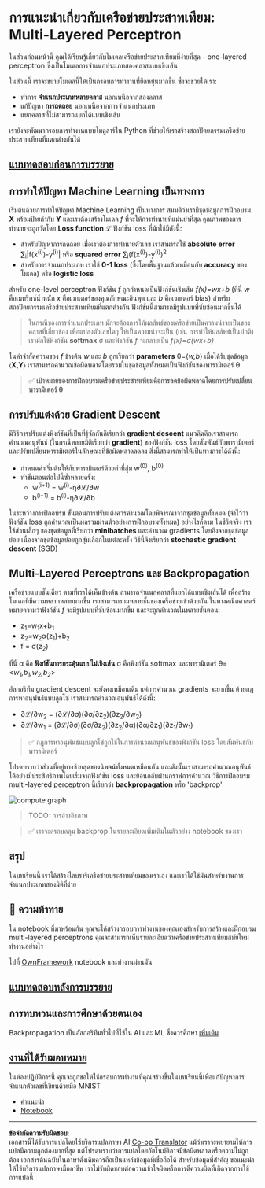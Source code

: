 <!--
CO_OP_TRANSLATOR_METADATA:
{
  "original_hash": "186bf7eeab776b36f557357ea56d4751",
  "translation_date": "2025-08-29T09:08:21+00:00",
  "source_file": "lessons/3-NeuralNetworks/04-OwnFramework/README.md",
  "language_code": "th"
}
-->
# การแนะนำเกี่ยวกับเครือข่ายประสาทเทียม: Multi-Layered Perceptron

ในส่วนก่อนหน้านี้ คุณได้เรียนรู้เกี่ยวกับโมเดลเครือข่ายประสาทเทียมที่ง่ายที่สุด - one-layered perceptron ซึ่งเป็นโมเดลการจำแนกประเภทสองคลาสแบบเชิงเส้น

ในส่วนนี้ เราจะขยายโมเดลนี้ให้เป็นกรอบการทำงานที่ยืดหยุ่นมากขึ้น ซึ่งจะช่วยให้เรา:

* ทำการ **จำแนกประเภทหลายคลาส** นอกเหนือจากสองคลาส
* แก้ปัญหา **การถดถอย** นอกเหนือจากการจำแนกประเภท
* แยกคลาสที่ไม่สามารถแยกได้แบบเชิงเส้น

เรายังจะพัฒนากรอบการทำงานแบบโมดูลาร์ใน Python ที่ช่วยให้เราสร้างสถาปัตยกรรมเครือข่ายประสาทเทียมที่แตกต่างกันได้

## [แบบทดสอบก่อนการบรรยาย](https://ff-quizzes.netlify.app/en/ai/quiz/7)

## การทำให้ปัญหา Machine Learning เป็นทางการ

เริ่มต้นด้วยการทำให้ปัญหา Machine Learning เป็นทางการ สมมติว่าเรามีชุดข้อมูลการฝึกอบรม **X** พร้อมป้ายกำกับ **Y** และเราต้องสร้างโมเดล *f* ที่จะให้การทำนายที่แม่นยำที่สุด คุณภาพของการทำนายจะถูกวัดโดย **Loss function** ℒ ฟังก์ชัน loss ที่มักใช้มีดังนี้:

* สำหรับปัญหาการถดถอย เมื่อเราต้องการทำนายตัวเลข เราสามารถใช้ **absolute error** ∑<sub>i</sub>|f(x<sup>(i)</sup>)-y<sup>(i)</sup>| หรือ **squared error** ∑<sub>i</sub>(f(x<sup>(i)</sup>)-y<sup>(i)</sup>)<sup>2</sup>
* สำหรับการจำแนกประเภท เราใช้ **0-1 loss** (ซึ่งโดยพื้นฐานแล้วเหมือนกับ **accuracy** ของโมเดล) หรือ **logistic loss**

สำหรับ one-level perceptron ฟังก์ชัน *f* ถูกกำหนดเป็นฟังก์ชันเชิงเส้น *f(x)=wx+b* (ที่นี่ *w* คือเมทริกซ์น้ำหนัก *x* คือเวกเตอร์ของคุณลักษณะอินพุต และ *b* คือเวกเตอร์ bias) สำหรับสถาปัตยกรรมเครือข่ายประสาทเทียมที่แตกต่างกัน ฟังก์ชันนี้สามารถมีรูปแบบที่ซับซ้อนมากขึ้นได้

> ในกรณีของการจำแนกประเภท มักจะต้องการให้ผลลัพธ์ของเครือข่ายเป็นความน่าจะเป็นของคลาสที่เกี่ยวข้อง เพื่อแปลงตัวเลขใดๆ ให้เป็นความน่าจะเป็น (เช่น การทำให้ผลลัพธ์เป็นปกติ) เรามักใช้ฟังก์ชัน **softmax** σ และฟังก์ชัน *f* จะกลายเป็น *f(x)=σ(wx+b)*

ในคำจำกัดความของ *f* ข้างต้น *w* และ *b* ถูกเรียกว่า **parameters** θ=⟨*w,b*⟩ เมื่อได้รับชุดข้อมูล ⟨**X**,**Y**⟩ เราสามารถคำนวณข้อผิดพลาดโดยรวมในชุดข้อมูลทั้งหมดเป็นฟังก์ชันของพารามิเตอร์ θ

> ✅ **เป้าหมายของการฝึกอบรมเครือข่ายประสาทเทียมคือการลดข้อผิดพลาดโดยการปรับเปลี่ยนพารามิเตอร์ θ**

## การปรับแต่งด้วย Gradient Descent

มีวิธีการปรับแต่งฟังก์ชันที่เป็นที่รู้จักกันดีเรียกว่า **gradient descent** แนวคิดคือเราสามารถคำนวณอนุพันธ์ (ในกรณีหลายมิติเรียกว่า **gradient**) ของฟังก์ชัน loss โดยสัมพันธ์กับพารามิเตอร์ และปรับเปลี่ยนพารามิเตอร์ในลักษณะที่ข้อผิดพลาดลดลง สิ่งนี้สามารถทำให้เป็นทางการได้ดังนี้:

* กำหนดค่าเริ่มต้นให้กับพารามิเตอร์ด้วยค่าที่สุ่ม w<sup>(0)</sup>, b<sup>(0)</sup>
* ทำขั้นตอนต่อไปนี้ซ้ำหลายครั้ง:
    - w<sup>(i+1)</sup> = w<sup>(i)</sup>-η∂ℒ/∂w
    - b<sup>(i+1)</sup> = b<sup>(i)</sup>-η∂ℒ/∂b

ในระหว่างการฝึกอบรม ขั้นตอนการปรับแต่งควรคำนวณโดยพิจารณาจากชุดข้อมูลทั้งหมด (จำไว้ว่าฟังก์ชัน loss ถูกคำนวณเป็นผลรวมผ่านตัวอย่างการฝึกอบรมทั้งหมด) อย่างไรก็ตาม ในชีวิตจริง เราใช้ส่วนเล็กๆ ของชุดข้อมูลที่เรียกว่า **minibatches** และคำนวณ gradients โดยอิงจากชุดข้อมูลย่อย เนื่องจากชุดข้อมูลย่อยถูกสุ่มเลือกในแต่ละครั้ง วิธีนี้จึงเรียกว่า **stochastic gradient descent** (SGD)

## Multi-Layered Perceptrons และ Backpropagation

เครือข่ายแบบชั้นเดียว ตามที่เราได้เห็นข้างต้น สามารถจำแนกคลาสที่แยกได้แบบเชิงเส้นได้ เพื่อสร้างโมเดลที่มีความหลากหลายมากขึ้น เราสามารถรวมหลายชั้นของเครือข่ายเข้าด้วยกัน ในทางคณิตศาสตร์หมายความว่าฟังก์ชัน *f* จะมีรูปแบบที่ซับซ้อนมากขึ้น และจะถูกคำนวณในหลายขั้นตอน:
* z<sub>1</sub>=w<sub>1</sub>x+b<sub>1</sub>
* z<sub>2</sub>=w<sub>2</sub>α(z<sub>1</sub>)+b<sub>2</sub>
* f = σ(z<sub>2</sub>)

ที่นี่ α คือ **ฟังก์ชันการกระตุ้นแบบไม่เชิงเส้น** σ คือฟังก์ชัน softmax และพารามิเตอร์ θ=<*w<sub>1</sub>,b<sub>1</sub>,w<sub>2</sub>,b<sub>2</sub>*>

อัลกอริทึม gradient descent จะยังคงเหมือนเดิม แต่การคำนวณ gradients จะยากขึ้น ด้วยกฎการหาอนุพันธ์แบบลูกโซ่ เราสามารถคำนวณอนุพันธ์ได้ดังนี้:

* ∂ℒ/∂w<sub>2</sub> = (∂ℒ/∂σ)(∂σ/∂z<sub>2</sub>)(∂z<sub>2</sub>/∂w<sub>2</sub>)
* ∂ℒ/∂w<sub>1</sub> = (∂ℒ/∂σ)(∂σ/∂z<sub>2</sub>)(∂z<sub>2</sub>/∂α)(∂α/∂z<sub>1</sub>)(∂z<sub>1</sub>/∂w<sub>1</sub>)

> ✅ กฎการหาอนุพันธ์แบบลูกโซ่ถูกใช้ในการคำนวณอนุพันธ์ของฟังก์ชัน loss โดยสัมพันธ์กับพารามิเตอร์

โปรดทราบว่าส่วนที่อยู่ทางซ้ายสุดของนิพจน์ทั้งหมดเหมือนกัน และดังนั้นเราสามารถคำนวณอนุพันธ์ได้อย่างมีประสิทธิภาพโดยเริ่มจากฟังก์ชัน loss และย้อนกลับผ่านกราฟการคำนวณ วิธีการฝึกอบรม multi-layered perceptron นี้เรียกว่า **backpropagation** หรือ 'backprop'

<img alt="compute graph" src="images/ComputeGraphGrad.png"/>

> TODO: การอ้างอิงภาพ

> ✅ เราจะครอบคลุม backprop ในรายละเอียดเพิ่มเติมในตัวอย่าง notebook ของเรา  

## สรุป

ในบทเรียนนี้ เราได้สร้างไลบรารีเครือข่ายประสาทเทียมของเราเอง และเราได้ใช้มันสำหรับงานการจำแนกประเภทสองมิติที่ง่าย

## 🚀 ความท้าทาย

ใน notebook ที่มาพร้อมกัน คุณจะได้สร้างกรอบการทำงานของคุณเองสำหรับการสร้างและฝึกอบรม multi-layered perceptrons คุณจะสามารถเห็นรายละเอียดว่าเครือข่ายประสาทเทียมสมัยใหม่ทำงานอย่างไร

ไปที่ [OwnFramework](OwnFramework.ipynb) notebook และทำงานผ่านมัน

## [แบบทดสอบหลังการบรรยาย](https://ff-quizzes.netlify.app/en/ai/quiz/8)

## การทบทวนและการศึกษาด้วยตนเอง

Backpropagation เป็นอัลกอริทึมทั่วไปที่ใช้ใน AI และ ML ซึ่งควรศึกษา [เพิ่มเติม](https://wikipedia.org/wiki/Backpropagation)

## [งานที่ได้รับมอบหมาย](lab/README.md)

ในห้องปฏิบัติการนี้ คุณจะถูกขอให้ใช้กรอบการทำงานที่คุณสร้างขึ้นในบทเรียนนี้เพื่อแก้ปัญหาการจำแนกตัวเลขที่เขียนด้วยมือ MNIST

* [คำแนะนำ](lab/README.md)
* [Notebook](lab/MyFW_MNIST.ipynb)

---

**ข้อจำกัดความรับผิดชอบ**:  
เอกสารนี้ได้รับการแปลโดยใช้บริการแปลภาษา AI [Co-op Translator](https://github.com/Azure/co-op-translator) แม้ว่าเราจะพยายามให้การแปลมีความถูกต้องมากที่สุด แต่โปรดทราบว่าการแปลโดยอัตโนมัติอาจมีข้อผิดพลาดหรือความไม่ถูกต้อง เอกสารต้นฉบับในภาษาดั้งเดิมควรถือเป็นแหล่งข้อมูลที่เชื่อถือได้ สำหรับข้อมูลที่สำคัญ ขอแนะนำให้ใช้บริการแปลภาษามืออาชีพ เราไม่รับผิดชอบต่อความเข้าใจผิดหรือการตีความผิดที่เกิดจากการใช้การแปลนี้